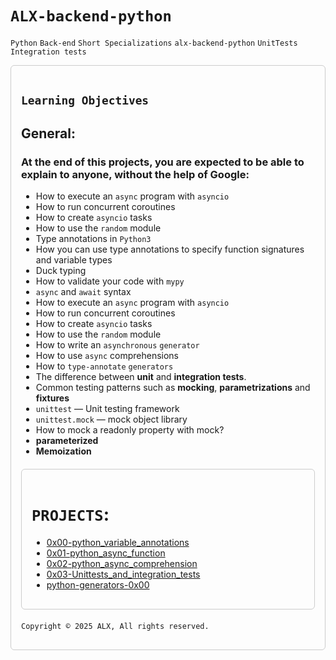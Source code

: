 # ```ALX-backend-python```

```Python```
```Back-end```
```Short Specializations```
```alx-backend-python```
```UnitTests```
```Integration tests```

<div margin="center" style="border: 1px solid #ccc; border-radius: 6px; padding: 16px;  margin-bottom: 20px;">

## ```Learning Objectives```

## General:

### At the end of this projects, you are expected to be able to explain to anyone, without the help of Google:

- How to execute an `async` program with ```asyncio```
- How to run concurrent coroutines
- How to create ```asyncio``` tasks
- How to use the ```random``` module
- Type annotations in `Python3`
- How you can use type annotations to specify function signatures and variable types
- Duck typing
- How to validate your code with ```mypy```
- ```async``` and ```await``` syntax
- How to execute an `async` program with ```asyncio```
- How to run concurrent coroutines
- How to create ```asyncio``` tasks
- How to use the ```random``` module
- How to write an `asynchronous` `generator`
- How to use `async` comprehensions
- How to `type-annotate` `generators`
- The difference between **unit** and **integration tests**.
- Common testing patterns such as **mocking**, **parametrizations** and **fixtures**
- `unittest` — Unit testing framework
- `unittest.mock` — mock object library
- How to mock a readonly property with mock?
- **parameterized**
- **Memoization**



<div style="border: 1px solid #ccc; border-radius: 6px; padding: 16px; margin: 20px auto; max-width: 800px;">

# ```PROJECTS```:
- [0x00-python_variable_annotations](./0x00-python_variable_annotations/README.md)
- [0x01-python_async_function](./0x01-python_async_function/README.md)
- [0x02-python_async_comprehension](./0x02-python_async_comprehension/README.md)
- [0x03-Unittests_and_integration_tests](0x03-Unittests_and_integration_tests/README.md)
- [python-generators-0x00](./python-generators-0x00/README.md)
</div>



```Copyright © 2025 ALX, All rights reserved.```
</div>